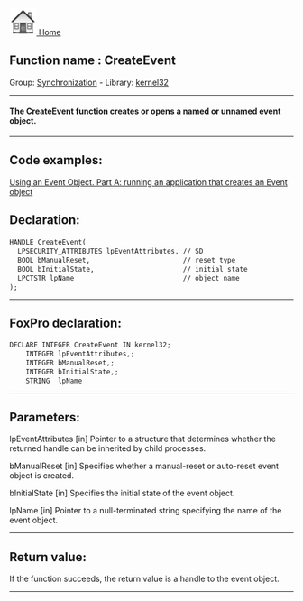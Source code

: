 [<img src="../../images/home.png"> Home ](https://github.com/VFPX/Win32API)  

## Function name : CreateEvent
Group: [Synchronization](../../functions_group.md#Synchronization)  -  Library: [kernel32](../../../libraries.md#kernel32)  
***  


#### The CreateEvent function creates or opens a named or unnamed event object.
***  


## Code examples:
[Using an Event Object. Part A: running an application that creates an Event object](../../samples/sample_148.md)  

## Declaration:
```foxpro  
HANDLE CreateEvent(
  LPSECURITY_ATTRIBUTES lpEventAttributes, // SD
  BOOL bManualReset,                       // reset type
  BOOL bInitialState,                      // initial state
  LPCTSTR lpName                           // object name
);  
```  
***  


## FoxPro declaration:
```foxpro  
DECLARE INTEGER CreateEvent IN kernel32;
	INTEGER lpEventAttributes,;
	INTEGER bManualReset,;
	INTEGER bInitialState,;
	STRING  lpName  
```  
***  


## Parameters:
lpEventAttributes 
[in] Pointer to a structure that determines whether the returned handle can be inherited by child processes. 

bManualReset 
[in] Specifies whether a manual-reset or auto-reset event object is created. 

bInitialState 
[in] Specifies the initial state of the event object. 

lpName 
[in] Pointer to a null-terminated string specifying the name of the event object.  
***  


## Return value:
If the function succeeds, the return value is a handle to the event object.  
***  

